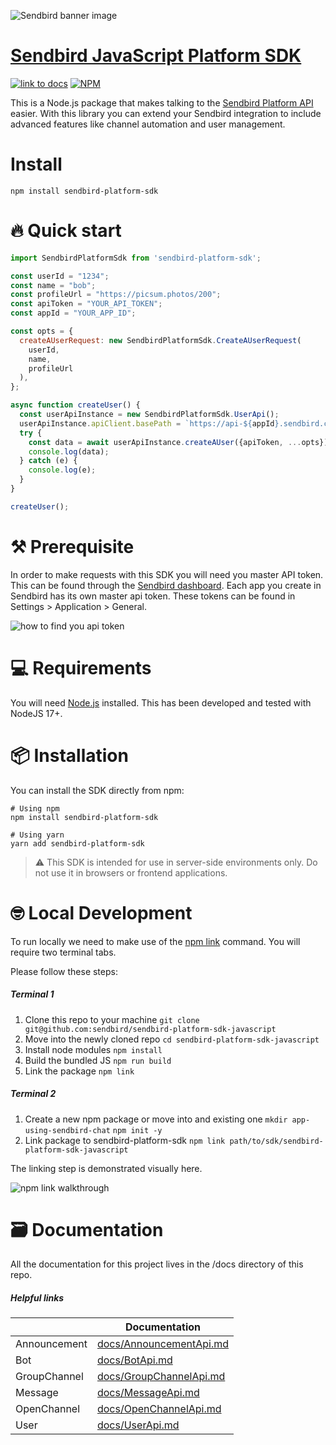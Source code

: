![Sendbird banner image](http://ww1.prweb.com/prfiles/2021/09/14/18371217/Sendbird_Logo_RGB_lg.png)

# [Sendbird JavaScript Platform SDK](https://sendbird.com/docs/chat/v3/platform-api/getting-started/prepare-to-use-api)

[![link to docs](https://img.shields.io/badge/SDK-docs-green)](/docs)
[![NPM](https://img.shields.io/npm/v/sendbird-platform-sdk.svg)](https://www.npmjs.com/package/sendbird-platform-sdk)

This is a Node.js package that makes talking to the [Sendbird Platform API](https://sendbird.com/docs/chat/v3/platform-api/getting-started/prepare-to-use-api) easier. With this library you can extend your Sendbird integration to include advanced features like channel automation and user management.
# Install
```npm install sendbird-platform-sdk```

# 🔥 Quick start

```javascript  
import SendbirdPlatformSdk from 'sendbird-platform-sdk';

const userId = "1234";
const name = "bob";
const profileUrl = "https://picsum.photos/200";
const apiToken = "YOUR_API_TOKEN";
const appId = "YOUR_APP_ID";

const opts = {
  createAUserRequest: new SendbirdPlatformSdk.CreateAUserRequest(
    userId,
    name,
    profileUrl
  ),
};

async function createUser() {
  const userApiInstance = new SendbirdPlatformSdk.UserApi();
  userApiInstance.apiClient.basePath = `https://api-${appId}.sendbird.com`;
  try {
    const data = await userApiInstance.createAUser({apiToken, ...opts});
    console.log(data);
  } catch (e) {
    console.log(e);
  }
}

createUser();

```

# ⚒️ Prerequisite

In order to make requests with this SDK you will need you master API token. This can be found through the [Sendbird dashboard](https://dashboard.sendbird.com/).  Each app you create in Sendbird has its own master api token. These tokens can be found in Settings > Application > General.

![how to find you api token](https://i.imgur.com/0YMKtpX.png)

# 💻 Requirements

You will need [Node.js](https://nodejs.org/en/download/) installed. This has been developed and tested with NodeJS 17+.


# 📦 Installation

You can install the SDK directly from npm:
```
# Using npm
npm install sendbird-platform-sdk

# Using yarn
yarn add sendbird-platform-sdk
```
> ⚠️ This SDK is intended for use in server-side environments only. Do not use it in browsers or frontend applications.

# 🤓 Local Development

To run locally we need to make use of the [npm link](https://docs.npmjs.com/cli/v8/commands/npm-link) command. You will require two terminal tabs.

Please follow these steps:

##### Terminal 1

1. Clone this repo to your machine  ```git clone git@github.com:sendbird/sendbird-platform-sdk-javascript```
2. Move into the newly cloned repo  ```cd sendbird-platform-sdk-javascript```
3. Install node modules  ```npm install```
4. Build the bundled JS   ```npm run build```
5. Link the package   ```npm link```

##### Terminal 2

1. Create a new npm package or move into and existing one  ```mkdir app-using-sendbird-chat```
```npm init -y```
2. Link package to sendbird-platform-sdk ```npm link path/to/sdk/sendbird-platform-sdk-javascript```

The linking step is demonstrated visually here.

![npm link walkthrough](https://i.imgur.com/897SxfC.gif)


# 🗃️ Documentation 
All the documentation for this project lives in the /docs directory of this repo. 

##### Helpful links

|       | Documentation |
| ----------- | ----------- |
| Announcement   | [docs/AnnouncementApi.md](docs/AnnouncementApi.md)|
| Bot | [docs/BotApi.md](docs/BotApi.md)  |
| GroupChannel | [docs/GroupChannelApi.md](docs/GroupChannelApi.md)  |
| Message | [docs/MessageApi.md](docs/MessageApi.md)  |
| OpenChannel | [docs/OpenChannelApi.md ](docs/OpenChannelApi.md)  |
| User | [docs/UserApi.md](docs/UserApi.md)  |

